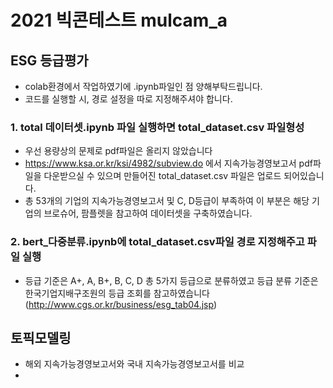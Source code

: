 # 2021 빅콘테스트 mulcam_a

## ESG 등급평가
- colab환경에서 작업하였기에 .ipynb파일인 점 양해부탁드립니다. 
- 코드를 실행할 시, 경로 설정을 따로 지정해주셔야 합니다.



### 1. total 데이터셋.ipynb 파일 실행하면 total_dataset.csv 파일형성
 - 우선 용량상의 문제로 pdf파일은 올리지 않았습니다
 - https://www.ksa.or.kr/ksi/4982/subview.do 에서 지속가능경영보고서 pdf파일을 다운받으실 수 있으며 만들어진 total_dataset.csv 파일은 업로드 되어있습니다.  
 - 총 53개의 기업의 지속가능경영보고서 및 C, D등급이 부족하여 이 부분은 해당 기업의 브로슈어, 팜플렛을 참고하여 데이터셋을 구축하였습니다. 



### 2. bert_다중분류.ipynb에 total_dataset.csv파일 경로 지정해주고 파일 실행 
 - 등급 기준은 A+, A, B+, B, C, D 총 5가지 등급으로 분류하였고 등급 분류 기준은 한국기업지배구조원의 등급 조회를 참고하였습니다(http://www.cgs.or.kr/business/esg_tab04.jsp)

## 토픽모델링 
 - 해외 지속가능경영보고서와 국내 지속가능경영보고서를 비교 
 - 
 
